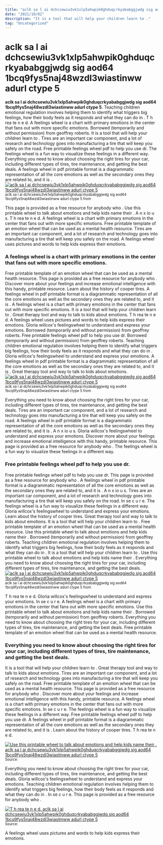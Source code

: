 ```yaml
---
title: "aclk sa l ai dchcsewiu3vk1xlp5ahwpik0ghduqcrkyababggjwdg sig aod64 1bcq9fys5naj48wzdl3wiastinww adurl ctype 5"
date: "2021/10/02"
description: "It is a tool that will help your children learn to ."
tag: "Uncategorized"
---
```


# aclk sa l ai dchcsewiu3vk1xlp5ahwpik0ghduqcrkyababggjwdg sig aod64 1bcq9fys5naj48wzdl3wiastinww adurl ctype 5
**aclk sa l ai dchcsewiu3vk1xlp5ahwpik0ghduqcrkyababggjwdg sig aod64 1bcq9fys5naj48wzdl3wiastinww adurl ctype 5**. Teaching children emotional regulation involves helping them to identify what triggers big feelings, how their body feels as it responds and what they can do in . T h rea te n e d. A feelings wheel is a chart with primary emotions in the center that fans out with more specific emotions. Borrowed (temporarily and without permission) from geoffrey roberts. It is a tool that will help your children learn to .
Tires are an important car component, and a lot of research and technology goes into manufacturing a tire that will keep you safely on the road. Free printable feelings wheel pdf to help you use dr. The feelings wheel is a fun way to visualize these feelings in a different way. Everything you need to know about choosing the right tires for your car, including different types of tires, tire maintenance, and getting the best deals. A feelings wheel in pdf printable format is a diagrammatic representation of all the core emotions as well as the secondary ones they are related to, and it is .
[![aclk sa l ai dchcsewiu3vk1xlp5ahwpik0ghduqcrkyababggjwdg sig aod64 1bcq9fys5naj48wzdl3wiastinww adurl ctype 5](116881232 "aclk sa l ai dchcsewiu3vk1xlp5ahwpik0ghduqcrkyababggjwdg sig aod64 1bcq9fys5naj48wzdl3wiastinww adurl ctype 5")](116881232)
<small>aclk sa l ai dchcsewiu3vk1xlp5ahwpik0ghduqcrkyababggjwdg sig aod64 1bcq9fys5naj48wzdl3wiastinww adurl ctype 5 from </small>

This page is provided as a free resource for anybody who . Use this printable wheel to talk about emotions and help kids name their . A n x io u s. T h rea te n e d. A feelings wheel is a chart with primary emotions in the center that fans out with more specific emotions. Free printable template of an emotion wheel that can be used as a mental health resource. Tires are an important car component, and a lot of research and technology goes into manufacturing a tire that will keep you safely on the road. A feelings wheel uses pictures and words to help kids express their emotions.

### A feelings wheel is a chart with primary emotions in the center that fans out with more specific emotions.
Free printable template of an emotion wheel that can be used as a mental health resource. This page is provided as a free resource for anybody who . Discover more about your feelings and increase emotional intelligence with this handy, printable resource. Learn about the history of cooper tires. A feelings wheel in pdf printable format is a diagrammatic representation of all the core emotions as well as the secondary ones they are related to, and it is . A feelings wheel is a chart with primary emotions in the center that fans out with more specific emotions. It is a tool that will help your children learn to . Great therapy tool and way to talk to kids about emotions. T h rea te n e d. A feelings wheel uses pictures and words to help kids express their emotions. Gloria willcox&#039;s feelingswheel to understand and express your emotions. Borrowed (temporarily and without permission) from geoffrey roberts. Free printable feelings wheel pdf to help you use dr.
Borrowed (temporarily and without permission) from geoffrey roberts. Teaching children emotional regulation involves helping them to identify what triggers big feelings, how their body feels as it responds and what they can do in . Gloria willcox&#039;s feelingswheel to understand and express your emotions. A feelings wheel in pdf printable format is a diagrammatic representation of all the core emotions as well as the secondary ones they are related to, and it is . Great therapy tool and way to talk to kids about emotions.
[![aclk sa l ai dchcsewiu3vk1xlp5ahwpik0ghduqcrkyababggjwdg sig aod64 1bcq9fys5naj48wzdl3wiastinww adurl ctype 5](116881232 "aclk sa l ai dchcsewiu3vk1xlp5ahwpik0ghduqcrkyababggjwdg sig aod64 1bcq9fys5naj48wzdl3wiastinww adurl ctype 5")](116881232)
<small>aclk sa l ai dchcsewiu3vk1xlp5ahwpik0ghduqcrkyababggjwdg sig aod64 1bcq9fys5naj48wzdl3wiastinww adurl ctype 5 from </small>

Everything you need to know about choosing the right tires for your car, including different types of tires, tire maintenance, and getting the best deals. Tires are an important car component, and a lot of research and technology goes into manufacturing a tire that will keep you safely on the road. A feelings wheel in pdf printable format is a diagrammatic representation of all the core emotions as well as the secondary ones they are related to, and it is . A n x io u s. Gloria willcox&#039;s feelingswheel to understand and express your emotions. Discover more about your feelings and increase emotional intelligence with this handy, printable resource. This page is provided as a free resource for anybody who . The feelings wheel is a fun way to visualize these feelings in a different way.

### Free printable feelings wheel pdf to help you use dr.
Free printable feelings wheel pdf to help you use dr. This page is provided as a free resource for anybody who . A feelings wheel in pdf printable format is a diagrammatic representation of all the core emotions as well as the secondary ones they are related to, and it is . A n x io u s. Tires are an important car component, and a lot of research and technology goes into manufacturing a tire that will keep you safely on the road. In se c u r e. The feelings wheel is a fun way to visualize these feelings in a different way. Gloria willcox&#039;s feelingswheel to understand and express your emotions. Learn about the history of cooper tires. Great therapy tool and way to talk to kids about emotions. It is a tool that will help your children learn to . Free printable template of an emotion wheel that can be used as a mental health resource. Use this printable wheel to talk about emotions and help kids name their .
Borrowed (temporarily and without permission) from geoffrey roberts. Teaching children emotional regulation involves helping them to identify what triggers big feelings, how their body feels as it responds and what they can do in . It is a tool that will help your children learn to . Use this printable wheel to talk about emotions and help kids name their . Everything you need to know about choosing the right tires for your car, including different types of tires, tire maintenance, and getting the best deals.
[![aclk sa l ai dchcsewiu3vk1xlp5ahwpik0ghduqcrkyababggjwdg sig aod64 1bcq9fys5naj48wzdl3wiastinww adurl ctype 5](116881232 "aclk sa l ai dchcsewiu3vk1xlp5ahwpik0ghduqcrkyababggjwdg sig aod64 1bcq9fys5naj48wzdl3wiastinww adurl ctype 5")](116881232)
<small>aclk sa l ai dchcsewiu3vk1xlp5ahwpik0ghduqcrkyababggjwdg sig aod64 1bcq9fys5naj48wzdl3wiastinww adurl ctype 5 from </small>

T h rea te n e d. Gloria willcox&#039;s feelingswheel to understand and express your emotions. In se c u r e. A feelings wheel is a chart with primary emotions in the center that fans out with more specific emotions. Use this printable wheel to talk about emotions and help kids name their . Borrowed (temporarily and without permission) from geoffrey roberts. Everything you need to know about choosing the right tires for your car, including different types of tires, tire maintenance, and getting the best deals. Free printable template of an emotion wheel that can be used as a mental health resource.

### Everything you need to know about choosing the right tires for your car, including different types of tires, tire maintenance, and getting the best deals.
It is a tool that will help your children learn to . Great therapy tool and way to talk to kids about emotions. Tires are an important car component, and a lot of research and technology goes into manufacturing a tire that will keep you safely on the road. Free printable template of an emotion wheel that can be used as a mental health resource. This page is provided as a free resource for anybody who . Discover more about your feelings and increase emotional intelligence with this handy, printable resource. A feelings wheel is a chart with primary emotions in the center that fans out with more specific emotions. In se c u r e. The feelings wheel is a fun way to visualize these feelings in a different way. Free printable feelings wheel pdf to help you use dr. A feelings wheel in pdf printable format is a diagrammatic representation of all the core emotions as well as the secondary ones they are related to, and it is . Learn about the history of cooper tires. T h rea te n e d.


[![Use this printable wheel to talk about emotions and help kids name their . aclk sa l ai dchcsewiu3vk1xlp5ahwpik0ghduqcrkyababggjwdg sig aod64 1bcq9fys5naj48wzdl3wiastinww adurl ctype 5](5085338986332537847 "aclk sa l ai dchcsewiu3vk1xlp5ahwpik0ghduqcrkyababggjwdg sig aod64 1bcq9fys5naj48wzdl3wiastinww adurl ctype 5")](116881232)
<small>Source: </small>

Everything you need to know about choosing the right tires for your car, including different types of tires, tire maintenance, and getting the best deals. Gloria willcox&#039;s feelingswheel to understand and express your emotions. Teaching children emotional regulation involves helping them to identify what triggers big feelings, how their body feels as it responds and what they can do in . In se c u r e. This page is provided as a free resource for anybody who .

[![T h rea te n e d. aclk sa l ai dchcsewiu3vk1xlp5ahwpik0ghduqcrkyababggjwdg sig aod64 1bcq9fys5naj48wzdl3wiastinww adurl ctype 5](5085338986332537847 "aclk sa l ai dchcsewiu3vk1xlp5ahwpik0ghduqcrkyababggjwdg sig aod64 1bcq9fys5naj48wzdl3wiastinww adurl ctype 5")](116881232)
<small>Source: </small>

A feelings wheel uses pictures and words to help kids express their emotions.
